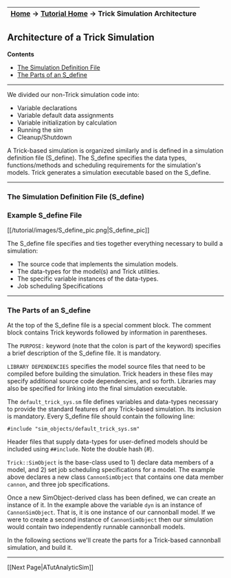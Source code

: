 | [Home](Home) → [Tutorial Home](Tutorial) → Trick Simulation Architecture |
|--------------------------------------------------------|

<!-- Section -->
<a id=architecture-of-a-trick-simulation></a>
## Architecture of a Trick Simulation

**Contents**

* [The Simulation Definition File](#the-simulation-definition-file)<br>
* [The Parts of an S_define](#the-parts-of-an-sdefine)<br>

*** 

We divided our non-Trick simulation code into: 

* Variable declarations 
* Variable default data assignments
* Variable initialization by calculation
* Running the sim
* Cleanup/Shutdown

A Trick-based simulation is organized similarly and is defined in a simulation definition file (S\_define).  The S\_define specifies the data types, functions/methods and scheduling requirements for the simulation's models.  Trick generates a simulation executable based on the S\_define.

---
 
<a id=the-simulation-definition-file></a>
### The Simulation Definition File (S_define)

### Example S_define File

[[/tutorial/images/S_define_pic.png|S_define_pic]]

The S_define file specifies and ties together everything necessary to build a
simulation:

* The source code that implements the simulation models.
* The data-types for the model(s) and Trick utilities.
* The specific variable instances of the data-types.
* Job scheduling Specifications

---

<a id=the-parts-of-an-sdefine></a>
### The Parts of an S_define

At the top of the S_define file is a special comment block.  The comment block contains Trick keywords followed by information in parentheses. 

The ```PURPOSE:``` keyword (note that the colon is part of the keyword)
specifies a brief description of the S\_define file. It is mandatory.

```LIBRARY DEPENDENCIES``` specifies the model source files that need to be
compiled before building the simulation. Trick headers in these files
may specify additional source code dependencies, and so forth. Libraries may
also be specified for linking into the final simulation executable.

The ```default_trick_sys.sm``` file defines variables and data-types necessary 
to provide the standard features of any Trick-based simulation. Its inclusion
is mandatory. Every S\_define file should contain the following line:

```#include "sim_objects/default_trick_sys.sm"```

Header files that supply data-types for user-defined models should be
included using ```##include```. Note the double hash (#). 
 
```Trick::SimObject``` is the base-class used to 1) declare data members of a model, and 2) set job scheduling specifications for a model. The example above declares a new class ```CannonSimObject``` that contains one data member ```cannon```, and three job specifications. 

Once a new SimObject-derived class has been defined, we can create an instance of it.
In the example above the variable ```dyn``` is an instance of ```CannonSimObject```.
That is, it is one instance of our cannonball model. If we were to create a second instance of 
```CannonSimObject``` then our simulation would contain two independently runnable cannonball models. 

In the following sections we'll create the parts for a Trick-based cannonball simulation, and build it.

---
[[Next Page|ATutAnalyticSim]]